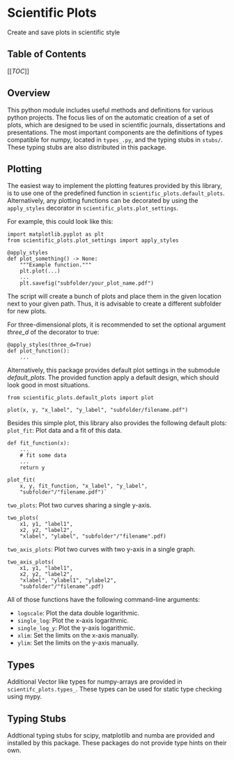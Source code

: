 # Scientific Plots
Create and save plots in scientific style

## Table of Contents
[[_TOC_]]

## Overview
This python module includes useful methods and definitions for various python
projects.
The focus lies of on the automatic creation of a set of plots, which are
designed to be used in scientific journals, dissertations and presentations.
The most important components are the definitions of types compatible
for numpy, located in `types_.py`, and the typing stubs in `stubs/`. These
typing stubs are also distributed in this package.

## Plotting
The easiest way to implement the plotting features provided by this library, is
to use one of the predefined function in `scientific_plots.default_plots`.
Alternatively, any plotting functions can be decorated by using the
`apply_styles` decorator in `scientific_plots.plot_settings`.

For example, this could look like this:
```
import matplotlib.pyplot as plt
from scientific_plots.plot_settings import apply_styles

@apply_styles
def plot_something() -> None:
    """Example function."""
    plt.plot(...)
    ...
    plt.savefig("subfolder/your_plot_name.pdf")
```

The script will create a bunch of plots and place them in the given location
next to your given path. Thus, it is advisable to create a different subfolder
for new plots.

For three-dimensional plots, it is recommended to set the optional argument
*three_d* of the decorator to true:
```
@apply_styles(three_d=True)
def plot_function():
    ...
```

Alternatively, this package provides default plot settings in the submodule
*default_plots*. The provided function apply a default design, which should
look good in most situations.

```
from scientific_plots.default_plots import plot

plot(x, y, "x_label", "y_label", "subfolder/filename.pdf")
```

Besides this simple plot, this library also provides the following default
plots:
`plot_fit`: Plot data and a fit of this data.
```
def fit_function(x):
    ...
    # fit some data
    ...
    return y

plot_fit(
    x, y, fit_function, "x_label", "y_label",
    "subfolder"/"filename.pdf")`
```

`two_plots`: Plot two curves sharing a single y-axis.
```
two_plots(
    x1, y1, "label1",
    x2, y2, "label2",
    "xlabel", "ylabel", "subfolder"/"filename".pdf)
```

`two_axis_plots`: Plot two curves with two y-axis in a single graph.
```
two_axis_plots(
    x1, y1, "label1",
    x2, y2, "label2",
    "xlabel", "ylabel1", "ylabel2",
    "subfolder"/"filename".pdf)
```

All of those functions have the following command-line arguments:
- `logscale`: Plot the data double logarithmic.
- `single_log`: Plot the x-axis logarithmic.
- `single_log_y`: Plot the y-axis logarithmic.
- `xlim`: Set the limits on the x-axis manually.
- `ylim`: Set the limits on the y-axis manually.

## Types
Additional Vector like types for numpy-arrays are provided in
`scientifc_plots.types_`.  These types can be used for static type checking
using mypy.

## Typing Stubs
Addtional typing stubs for scipy, matplotlib and numba are provided and
installed by this package. These packages do not provide type hints on their
own.
